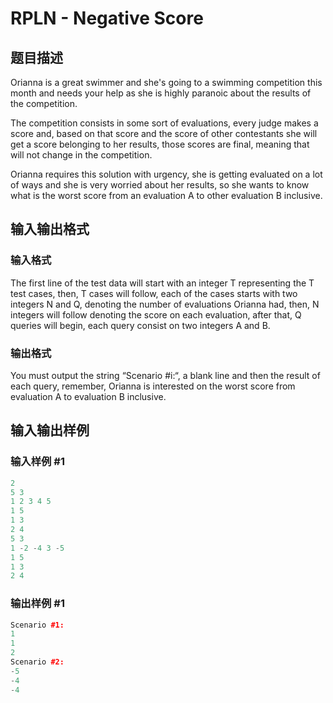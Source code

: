 # RPLN - Negative Score

## 题目描述

Orianna is a great swimmer and she's going to a swimming competition this month and needs your help as she is highly paranoic about the results of the competition.

The competition consists in some sort of evaluations, every judge makes a score and, based on that score and the score of other contestants she will get a score belonging to her results, those scores are final, meaning that will not change in the competition.

Orianna requires this solution with urgency, she is getting evaluated on a lot of ways and she is very worried about her results, so she wants to know what is the worst score from an evaluation A to other evaluation B inclusive.

## 输入输出格式

### 输入格式

The first line of the test data will start with an integer T representing the T test cases, then, T cases will follow, each of the cases starts with two integers N and Q, denoting the number of evaluations Orianna had, then, N integers will follow denoting the score on each evaluation, after that, Q queries will begin, each query consist on two integers A and B.

### 输出格式

You must output the string “Scenario #i:“, a blank line and then the result of each query, remember, Orianna is interested on the worst score from evaluation A to evaluation B inclusive.

## 输入输出样例

### 输入样例 #1

```cpp
2
5 3
1 2 3 4 5
1 5
1 3
2 4
5 3
1 -2 -4 3 -5
1 5
1 3
2 4
```


### 输出样例 #1

```cpp
Scenario #1:
1
1
2
Scenario #2:
-5
-4
-4
```


